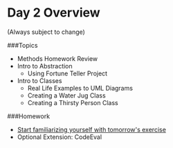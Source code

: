 # Day 2 Overview

(Always subject to change)

###Topics
   
- Methods Homework Review
- Intro to Abstraction
  - Using Fortune Teller Project
- Intro to Classes
  - Real Life Examples to UML Diagrams
  - Creating a Water Jug Class
  - Creating a Thirsty Person Class

###Homework
- [Start familiarizing yourself with tomorrow's exercise](http://code.joejag.com/coding-dojo/vending-machine/)
- Optional Extension: CodeEval
